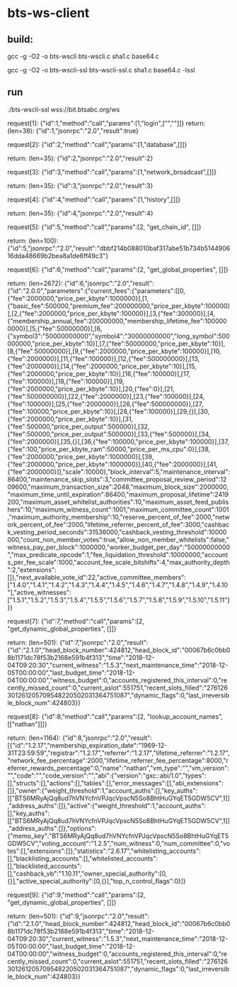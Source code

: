 # bts-ws-client

## build:

gcc -g -O2 -o bts-wscli bts-wscli.c sha1.c base64.c

gcc -g -O2 -o bts-wscli-ssl bts-wscli-ssl.c sha1.c base64.c -lssl


## run
./bts-wscli-ssl wss://bit.btsabc.org/ws


request[1]: {"id":1,"method":"call","params":[1,"login",["",""]]}
return: (len=38): {"id":1,"jsonrpc":"2.0","result":true}


request[2]: {"id":2,"method":"call","params":[1,"database",[]]}

return: (len=35): {"id":2,"jsonrpc":"2.0","result":2}



request[3]: {"id":3,"method":"call","params":[1,"network_broadcast",[]]}

return: (len=35): {"id":3,"jsonrpc":"2.0","result":3}



request[4]: {"id":4,"method":"call","params":[1,"history",[]]}

return: (len=35): {"id":4,"jsonrpc":"2.0","result":4}



request[5]: {"id":5,"method":"call","params":[2, "get_chain_id", []]}

return: (len=100): {"id":5,"jsonrpc":"2.0","result":"dbbf214b088010baf317abe51b734b514490616dda48669b2bea8a1de6ff49c3"}



request[6]: {"id":6,"method":"call","params":[2, "get_global_properties", []]}

return: (len=2672): {"id":6,"jsonrpc":"2.0","result":{"id":"2.0.0","parameters":{"current_fees":{"parameters":[[0,{"fee":2000000,"price_per_kbyte":1000000}],[1,{"basic_fee":500000,"premium_fee":200000000,"price_per_kbyte":100000}],[2,{"fee":2000000,"price_per_kbyte":100000}],[3,{"fee":300000}],[4,{"membership_annual_fee":200000000,"membership_lifetime_fee":1000000000}],[5,{"fee":50000000}],[6,{"symbol3":"50000000000","symbol4":"30000000000","long_symbol":500000000,"price_per_kbyte":10}],[7,{"fee":50000000,"price_per_kbyte":10}],[8,{"fee":50000000}],[9,{"fee":2000000,"price_per_kbyte":100000}],[10,{"fee":2000000}],[11,{"fee":100000}],[12,{"fee":500000000}],[13,{"fee":2000000}],[14,{"fee":2000000,"price_per_kbyte":10}],[15,{"fee":2000000,"price_per_kbyte":10}],[16,{"fee":100000}],[17,{"fee":100000}],[18,{"fee":100000}],[19,{"fee":2000000,"price_per_kbyte":10}],[20,{"fee":0}],[21,{"fee":500000000}],[22,{"fee":2000000}],[23,{"fee":100000}],[24,{"fee":100000}],[25,{"fee":2000000}],[26,{"fee":500000000}],[27,{"fee":100000,"price_per_kbyte":10}],[28,{"fee":100000}],[29,{}],[30,{"fee":2000000,"price_per_kbyte":10}],[31,{"fee":500000,"price_per_output":500000}],[32,{"fee":500000,"price_per_output":500000}],[33,{"fee":500000}],[34,{"fee":2000000}],[35,{}],[36,{"fee":100000,"price_per_kbyte":100000}],[37,{"fee":100,"price_per_kbyte_ram":50000,"price_per_ms_cpu":0}],[38,{"fee":2000000,"price_per_kbyte":1000000}],[39,{"fee":2000000,"price_per_kbyte":1000000}],[40,{"fee":2000000}],[41,{"fee":2000000}]],"scale":10000},"block_interval":5,"maintenance_interval":86400,"maintenance_skip_slots":3,"committee_proposal_review_period":1209600,"maximum_transaction_size":2048,"maximum_block_size":2000000,"maximum_time_until_expiration":86400,"maximum_proposal_lifetime":2419200,"maximum_asset_whitelist_authorities":10,"maximum_asset_feed_publishers":10,"maximum_witness_count":1001,"maximum_committee_count":1001,"maximum_authority_membership":10,"reserve_percent_of_fee":2000,"network_percent_of_fee":2000,"lifetime_referrer_percent_of_fee":3000,"cashback_vesting_period_seconds":31536000,"cashback_vesting_threshold":10000000,"count_non_member_votes":true,"allow_non_member_whitelists":false,"witness_pay_per_block":1000000,"worker_budget_per_day":"50000000000","max_predicate_opcode":1,"fee_liquidation_threshold":10000000,"accounts_per_fee_scale":1000,"account_fee_scale_bitshifts":4,"max_authority_depth":2,"extensions":[]},"next_available_vote_id":22,"active_committee_members":["1.4.0","1.4.1","1.4.2","1.4.3","1.4.4","1.4.5","1.4.6","1.4.7","1.4.8","1.4.9","1.4.10"],"active_witnesses":["1.5.1","1.5.2","1.5.3","1.5.4","1.5.5","1.5.6","1.5.7","1.5.8","1.5.9","1.5.10","1.5.11"]}}



request[7]: {"id":7,"method":"call","params":[2, "get_dynamic_global_properties", []]}

return: (len=501): {"id":7,"jsonrpc":"2.0","result":{"id":"2.1.0","head_block_number":424812,"head_block_id":"00067b6c0bb08b1171dc78f53b2168e591b4f313","time":"2018-12-04T09:20:30","current_witness":"1.5.3","next_maintenance_time":"2018-12-05T00:00:00","last_budget_time":"2018-12-04T00:00:00","witness_budget":0,"accounts_registered_this_interval":0,"recently_missed_count":0,"current_aslot":551751,"recent_slots_filled":"276126301261205709548220502031364751087","dynamic_flags":0,"last_irreversible_block_num":424803}}



request[8]: {"id":8,"method":"call","params":[2, "lookup_account_names", [["nathan"]]]}

return: (len=1164): {"id":8,"jsonrpc":"2.0","result":[{"id":"1.2.17","membership_expiration_date":"1969-12-31T23:59:59","registrar":"1.2.17","referrer":"1.2.17","lifetime_referrer":"1.2.17","network_fee_percentage":2000,"lifetime_referrer_fee_percentage":8000,"referrer_rewards_percentage":0,"name":"nathan","vm_type":"","vm_version":"","code":"","code_version":"","abi":{"version":"gxc::abi/1.0","types":[],"structs":[],"actions":[],"tables":[],"error_messages":[],"abi_extensions":[]},"owner":{"weight_threshold":1,"account_auths":[],"key_auths":[["BTS6MRyAjQq8ud7hVNYcfnVPJqcVpscN5So8BhtHuGYqET5GDW5CV",1]],"address_auths":[]},"active":{"weight_threshold":1,"account_auths":[],"key_auths":[["BTS6MRyAjQq8ud7hVNYcfnVPJqcVpscN5So8BhtHuGYqET5GDW5CV",1]],"address_auths":[]},"options":{"memo_key":"BTS6MRyAjQq8ud7hVNYcfnVPJqcVpscN5So8BhtHuGYqET5GDW5CV","voting_account":"1.2.5","num_witness":0,"num_committee":0,"votes":[],"extensions":[]},"statistics":"2.6.17","whitelisting_accounts":[],"blacklisting_accounts":[],"whitelisted_accounts":[],"blacklisted_accounts":[],"cashback_vb":"1.10.11","owner_special_authority":[0,{}],"active_special_authority":[0,{}],"top_n_control_flags":0}]}



request[9]: {"id":9,"method":"call","params":[2, "get_dynamic_global_properties", []]}

return: (len=501): {"id":9,"jsonrpc":"2.0","result":{"id":"2.1.0","head_block_number":424812,"head_block_id":"00067b6c0bb08b1171dc78f53b2168e591b4f313","time":"2018-12-04T09:20:30","current_witness":"1.5.3","next_maintenance_time":"2018-12-05T00:00:00","last_budget_time":"2018-12-04T00:00:00","witness_budget":0,"accounts_registered_this_interval":0,"recently_missed_count":0,"current_aslot":551751,"recent_slots_filled":"276126301261205709548220502031364751087","dynamic_flags":0,"last_irreversible_block_num":424803}}

